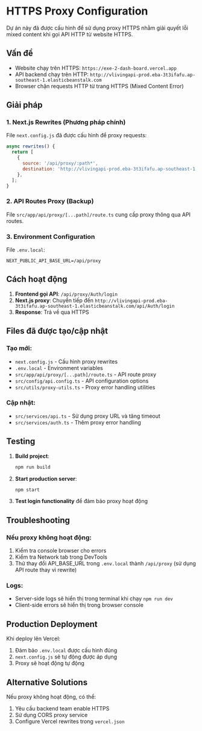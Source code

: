 # HTTPS Proxy Configuration

Dự án này đã được cấu hình để sử dụng proxy HTTPS nhằm giải quyết lỗi mixed content khi gọi API HTTP từ website HTTPS.

## Vấn đề
- Website chạy trên HTTPS: `https://exe-2-dash-board.vercel.app`
- API backend chạy trên HTTP: `http://vlivingapi-prod.eba-3t3ifafu.ap-southeast-1.elasticbeanstalk.com`
- Browser chặn requests HTTP từ trang HTTPS (Mixed Content Error)

## Giải pháp

### 1. Next.js Rewrites (Phương pháp chính)
File `next.config.js` đã được cấu hình để proxy requests:
```javascript
async rewrites() {
  return [
    {
      source: '/api/proxy/:path*',
      destination: 'http://vlivingapi-prod.eba-3t3ifafu.ap-southeast-1.elasticbeanstalk.com/api/:path*',
    },
  ];
}
```

### 2. API Routes Proxy (Backup)
File `src/app/api/proxy/[...path]/route.ts` cung cấp proxy thông qua API routes.

### 3. Environment Configuration
File `.env.local`:
```
NEXT_PUBLIC_API_BASE_URL=/api/proxy
```

## Cách hoạt động

1. **Frontend gọi API**: `/api/proxy/Auth/login`
2. **Next.js proxy**: Chuyển tiếp đến `http://vlivingapi-prod.eba-3t3ifafu.ap-southeast-1.elasticbeanstalk.com/api/Auth/login`
3. **Response**: Trả về qua HTTPS

## Files đã được tạo/cập nhật

### Tạo mới:
- `next.config.js` - Cấu hình proxy rewrites
- `.env.local` - Environment variables
- `src/app/api/proxy/[...path]/route.ts` - API route proxy
- `src/config/api.config.ts` - API configuration options
- `src/utils/proxy-utils.ts` - Proxy error handling utilities

### Cập nhật:
- `src/services/api.ts` - Sử dụng proxy URL và tăng timeout
- `src/services/auth.ts` - Thêm proxy error handling

## Testing

1. **Build project**:
   ```bash
   npm run build
   ```

2. **Start production server**:
   ```bash
   npm start
   ```

3. **Test login functionality** để đảm bảo proxy hoạt động

## Troubleshooting

### Nếu proxy không hoạt động:
1. Kiểm tra console browser cho errors
2. Kiểm tra Network tab trong DevTools
3. Thử thay đổi API_BASE_URL trong `.env.local` thành `/api/proxy` (sử dụng API route thay vì rewrite)

### Logs:
- Server-side logs sẽ hiển thị trong terminal khi chạy `npm run dev`
- Client-side errors sẽ hiển thị trong browser console

## Production Deployment

Khi deploy lên Vercel:
1. Đảm bảo `.env.local` được cấu hình đúng
2. `next.config.js` sẽ tự động được áp dụng
3. Proxy sẽ hoạt động tự động

## Alternative Solutions

Nếu proxy không hoạt động, có thể:
1. Yêu cầu backend team enable HTTPS
2. Sử dụng CORS proxy service
3. Configure Vercel rewrites trong `vercel.json`
